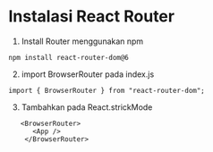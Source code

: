 # Instalasi React Router

1. Install Router menggunakan npm

```
npm install react-router-dom@6
```

2. import BrowserRouter pada index.js

```
import { BrowserRouter } from "react-router-dom";
```

3. Tambahkan pada React.strickMode

```
   <BrowserRouter>
      <App />
    </BrowserRouter>
```
